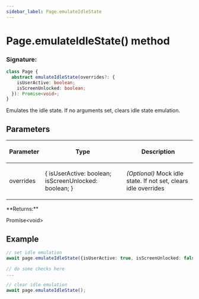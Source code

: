 ```yaml
---
sidebar_label: Page.emulateIdleState
---
```


# Page.emulateIdleState() method

### Signature:

```typescript
class Page {
  abstract emulateIdleState(overrides?: {
    isUserActive: boolean;
    isScreenUnlocked: boolean;
  }): Promise<void>;
}
```

Emulates the idle state. If no arguments set, clears idle state emulation.

## Parameters

<table><thead><tr><th>

Parameter

</th><th>

Type

</th><th>

Description

</th></tr></thead>
<tbody><tr><td>

overrides

</td><td>

&#123; isUserActive: boolean; isScreenUnlocked: boolean; &#125;

</td><td>

_(Optional)_ Mock idle state. If not set, clears idle overrides

</td></tr>
</tbody></table>
**Returns:**

Promise&lt;void&gt;

## Example

```ts
// set idle emulation
await page.emulateIdleState({isUserActive: true, isScreenUnlocked: false});

// do some checks here
...

// clear idle emulation
await page.emulateIdleState();
```
